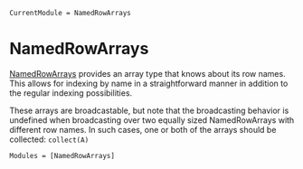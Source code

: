 ```@meta
CurrentModule = NamedRowArrays
```

# NamedRowArrays

[NamedRowArrays](https://github.com/lucasvalenzuela/NamedRowArrays.jl) provides an array type that knows about its
row names.
This allows for indexing by name in a straightforward manner in addition to the regular indexing possibilities.

These arrays are broadcastable, but note that the broadcasting behavior is undefined when broadcasting over
two equally sized NamedRowArrays with different row names. In such cases, one or both of the arrays should be
collected: `collect(A)`

```@autodocs
Modules = [NamedRowArrays]
```
